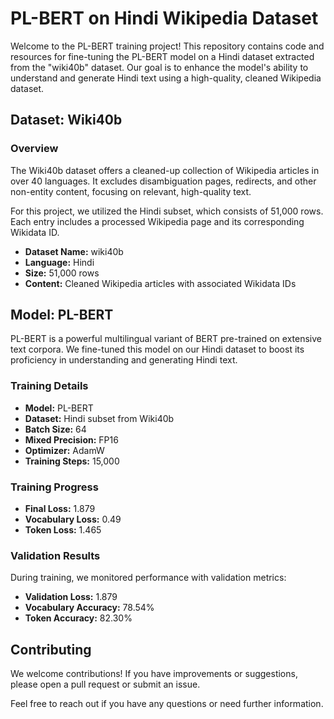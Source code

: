 # PL-BERT on Hindi Wikipedia Dataset

Welcome to the PL-BERT training project! This repository contains code and resources for fine-tuning the PL-BERT model on a Hindi dataset extracted from the "wiki40b" dataset. Our goal is to enhance the model's ability to understand and generate Hindi text using a high-quality, cleaned Wikipedia dataset.

## Dataset: Wiki40b

### Overview
The Wiki40b dataset offers a cleaned-up collection of Wikipedia articles in over 40 languages. It excludes disambiguation pages, redirects, and other non-entity content, focusing on relevant, high-quality text. 

For this project, we utilized the Hindi subset, which consists of 51,000 rows. Each entry includes a processed Wikipedia page and its corresponding Wikidata ID.

- **Dataset Name:** wiki40b
- **Language:** Hindi
- **Size:** 51,000 rows
- **Content:** Cleaned Wikipedia articles with associated Wikidata IDs

## Model: PL-BERT

PL-BERT is a powerful multilingual variant of BERT pre-trained on extensive text corpora. We fine-tuned this model on our Hindi dataset to boost its proficiency in understanding and generating Hindi text.

### Training Details

- **Model:** PL-BERT
- **Dataset:** Hindi subset from Wiki40b
- **Batch Size:** 64
- **Mixed Precision:** FP16
- **Optimizer:** AdamW
- **Training Steps:** 15,000

### Training Progress

- **Final Loss:** 1.879
- **Vocabulary Loss:** 0.49
- **Token Loss:** 1.465

### Validation Results

During training, we monitored performance with validation metrics:

- **Validation Loss:** 1.879
- **Vocabulary Accuracy:** 78.54%
- **Token Accuracy:** 82.30%

## Contributing

We welcome contributions! If you have improvements or suggestions, please open a pull request or submit an issue.

Feel free to reach out if you have any questions or need further information.


